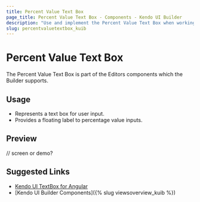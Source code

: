 ```yaml
---
title: Percent Value Text Box
page_title: Percent Value Text Box - Components - Kendo UI Builder
description: "Use and implement the Percent Value Text Box when working with the Kendo UI Builder tool for creating and managing Angular and AngularJS-based web applications."
slug: percentvaluetextbox_kuib
---
```


# Percent Value Text Box

The Percent Value Text Box is part of the Editors components which the Builder supports.

## Usage

* Represents a text box for user input.
* Provides a floating label to percentage value inputs.

## Preview

// screen or demo?

## Suggested Links

* [Kendo UI TextBox for Angular](https://www.telerik.com/kendo-angular-ui/components/inputs/textbox/)
* [Kendo UI Builder Components]({% slug viewsoverview_kuib %})
